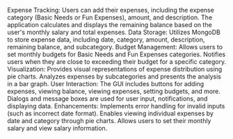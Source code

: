 Expense Tracking:
Users can add their expenses, including the expense category (Basic Needs or Fun Expenses), amount, and description.
The application calculates and displays the remaining balance based on the user's monthly salary and total expenses.
Data Storage:
Utilizes MongoDB to store expense data, including date, category, amount, description, remaining balance, and subcategory.
Budget Management:
Allows users to set monthly budgets for Basic Needs and Fun Expenses categories.
Notifies users when they are close to exceeding their budget for a specific category.
Visualization:
Provides visual representations of expense distribution using pie charts.
Analyzes expenses by subcategories and presents the analysis in a bar graph.
User Interaction:
The GUI includes buttons for adding expenses, viewing balance, viewing expenses, setting budgets, and more.
Dialogs and message boxes are used for user input, notifications, and displaying data.
Enhancements:
Implements error handling for invalid inputs (such as incorrect date format).
Enables viewing individual expenses by date and category through pie charts.
Allows users to set their monthly salary and view salary information.
